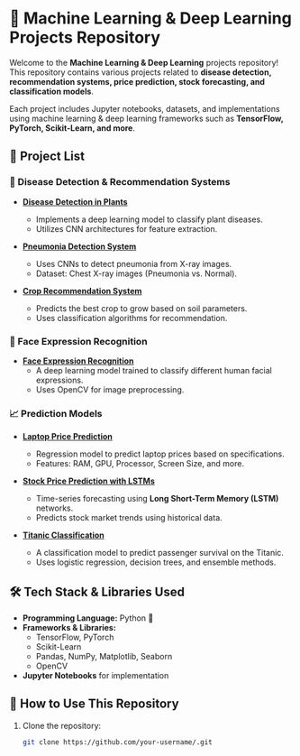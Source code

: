 # 🚀 Machine Learning & Deep Learning Projects Repository  

Welcome to the **Machine Learning & Deep Learning** projects repository! This repository contains various projects related to **disease detection, recommendation systems, price prediction, stock forecasting, and classification models**.  

Each project includes Jupyter notebooks, datasets, and implementations using machine learning & deep learning frameworks such as **TensorFlow, PyTorch, Scikit-Learn, and more**.

## 📂 Project List  

### 🌿 Disease Detection & Recommendation Systems
- **[Disease Detection in Plants](./Disease-Detection-Plants/)**  
  - Implements a deep learning model to classify plant diseases.
  - Utilizes CNN architectures for feature extraction.

- **[Pneumonia Detection System](./Pneumonia-detection-system/)**  
  - Uses CNNs to detect pneumonia from X-ray images.
  - Dataset: Chest X-ray images (Pneumonia vs. Normal).

- **[Crop Recommendation System](./crop-recommendation-system/)**  
  - Predicts the best crop to grow based on soil parameters.
  - Uses classification algorithms for recommendation.

### 🤖 Face Expression Recognition
- **[Face Expression Recognition](./Face-Expression-Recognition/)**  
  - A deep learning model trained to classify different human facial expressions.
  - Uses OpenCV for image preprocessing.

### 📈 Prediction Models  
- **[Laptop Price Prediction](./Laptop-Price-Prediction.ipynb)**  
  - Regression model to predict laptop prices based on specifications.
  - Features: RAM, GPU, Processor, Screen Size, and more.

- **[Stock Price Prediction with LSTMs](./Stock-Prediction-LSTMs.ipynb)**  
  - Time-series forecasting using **Long Short-Term Memory (LSTM)** networks.
  - Predicts stock market trends using historical data.

- **[Titanic Classification](./Titanic-Classification.ipynb)**  
  - A classification model to predict passenger survival on the Titanic.
  - Uses logistic regression, decision trees, and ensemble methods.

## 🛠 Tech Stack & Libraries Used
- **Programming Language:** Python 🐍  
- **Frameworks & Libraries:**  
  - TensorFlow, PyTorch  
  - Scikit-Learn  
  - Pandas, NumPy, Matplotlib, Seaborn  
  - OpenCV  
- **Jupyter Notebooks** for implementation  

## 🚀 How to Use This Repository
1. Clone the repository:  
   ```sh
   git clone https://github.com/your-username/.git
